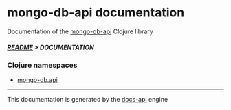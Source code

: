 
# mongo-db-api documentation

Documentation of the [mongo-db-api](https://github.com/bithandshake/mongo-db-api) Clojure library

##### [README](../README.md) > DOCUMENTATION

### Clojure namespaces

* [mongo-db.api](clj/mongo-db/API.md)

---

This documentation is generated by the [docs-api](https://github.com/bithandshake/docs-api) engine

